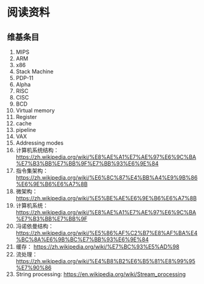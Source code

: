 # 阅读资料

## 维基条目

1. MIPS
2. ARM
3. x86
4. Stack Machine
5. PDP-11
6. Alpha
7. RISC
8. CISC
9. BCD
10. Virtual memory
11. Register
12. cache
13. pipeline
14. VAX
15. Addressing modes
16. 计算机系统结构：<https://zh.wikipedia.org/wiki/%E8%AE%A1%E7%AE%97%E6%9C%BA%E7%B3%BB%E7%BB%9F%E7%BB%93%E6%9E%84>
17. 指令集架构：<https://zh.wikipedia.org/wiki/%E6%8C%87%E4%BB%A4%E9%9B%86%E6%9E%B6%E6%A7%8B>
18. 微架构： <https://zh.wikipedia.org/wiki/%E5%BE%AE%E6%9E%B6%E6%A7%8B>
19. 计算机系统：<https://zh.wikipedia.org/wiki/%E8%AE%A1%E7%AE%97%E6%9C%BA%E7%B3%BB%E7%BB%9F>
20. 冯诺依曼结构： <https://zh.wikipedia.org/wiki/%E5%86%AF%C2%B7%E8%AF%BA%E4%BC%8A%E6%9B%BC%E7%BB%93%E6%9E%84>
21. 缓存： <https://zh.wikipedia.org/wiki/%E7%BC%93%E5%AD%98>
22. 流处理： <https://zh.wikipedia.org/wiki/%E4%B8%B2%E6%B5%81%E8%99%95%E7%90%86>
23. String processing: <https://en.wikipedia.org/wiki/Stream_processing>
